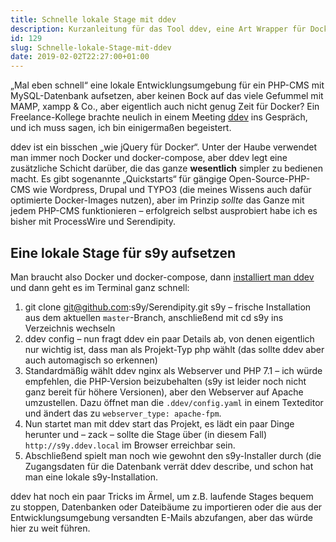```yaml
---
title: Schnelle lokale Stage mit ddev
description: Kurzanleitung für das Tool ddev, eine Art Wrapper für Docker
id: 129
slug: Schnelle-lokale-Stage-mit-ddev
date: 2019-02-02T22:27:00+01:00
---
```


„Mal eben schnell“ eine lokale Entwicklungsumgebung für ein PHP-CMS mit MySQL-Datenbank aufsetzen, aber keinen Bock auf das viele Gefummel mit MAMP, xampp & Co., aber eigentlich auch nicht genug Zeit für Docker? Ein Freelance-Kollege brachte neulich in einem Meeting [ddev](https://github.com/drud/ddev) ins Gespräch, und ich muss sagen, ich bin einigermaßen begeistert.

ddev ist ein bisschen „wie jQuery für Docker“. Unter der Haube verwendet man immer noch Docker und docker-compose, aber ddev legt eine zusätzliche Schicht darüber, die das ganze **wesentlich** simpler zu bedienen macht. Es gibt sogenannte „Quickstarts“ für gängige Open-Source-PHP-CMS wie Wordpress, Drupal und TYPO3 (die meines Wissens auch dafür optimierte Docker-Images nutzen), aber im Prinzip _sollte_ das Ganze mit jedem PHP-CMS funktionieren – erfolgreich selbst ausprobiert habe ich es bisher mit ProcessWire und Serendipity.

## Eine lokale Stage für s9y aufsetzen

Man braucht also Docker und docker-compose, dann [installiert man ddev](https://ddev.readthedocs.io/en/stable/#installation) und dann geht es im Terminal ganz schnell:

1.  git clone git@github.com:s9y/Serendipity.git s9y – frische Installation aus dem aktuellen `master`\-Branch, anschließend mit cd s9y ins Verzeichnis wechseln
2.  ddev config – nun fragt ddev ein paar Details ab, von denen eigentlich nur wichtig ist, dass man als Projekt-Typ php wählt (das sollte ddev aber auch automagisch so erkennen)
3.  Standardmäßig wählt ddev nginx als Webserver und PHP 7.1 – ich würde empfehlen, die PHP-Version beizubehalten (s9y ist leider noch nicht ganz bereit für höhere Versionen), aber den Webserver auf Apache umzustellen. Dazu öffnet man die `.ddev/config.yaml` in einem Texteditor und ändert das zu `webserver_type: apache-fpm`.
4.  Nun startet man mit ddev start das Projekt, es lädt ein paar Dinge herunter und – zack – sollte die Stage über (in diesem Fall) `http://s9y.ddev.local` im Browser erreichbar sein.
5.  Abschließend spielt man noch wie gewohnt den s9y-Installer durch (die Zugangsdaten für die Datenbank verrät ddev describe, und schon hat man eine lokale s9y-Installation.

ddev hat noch ein paar Tricks im Ärmel, um z.B. laufende Stages bequem zu stoppen, Datenbanken oder Dateibäume zu importieren oder die aus der Entwicklungsumgebung versandten E-Mails abzufangen, aber das würde hier zu weit führen.
